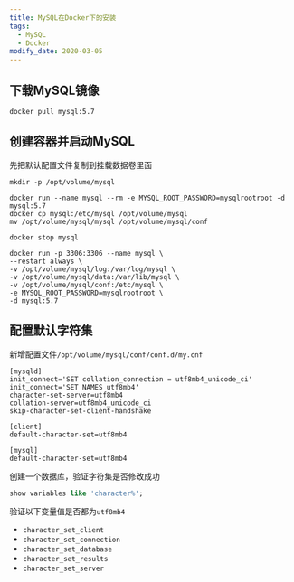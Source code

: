 ```yaml
---
title: MySQL在Docker下的安装
tags: 
  - MySQL
  - Docker
modify_date: 2020-03-05
---
```


## 下载MySQL镜像

<!--more-->

```
docker pull mysql:5.7
```

## 创建容器并启动MySQL

先把默认配置文件复制到挂载数据卷里面

```shell
mkdir -p /opt/volume/mysql

docker run --name mysql --rm -e MYSQL_ROOT_PASSWORD=mysqlrootroot -d mysql:5.7
docker cp mysql:/etc/mysql /opt/volume/mysql
mv /opt/volume/mysql/mysql /opt/volume/mysql/conf

docker stop mysql

docker run -p 3306:3306 --name mysql \
--restart always \
-v /opt/volume/mysql/log:/var/log/mysql \
-v /opt/volume/mysql/data:/var/lib/mysql \
-v /opt/volume/mysql/conf:/etc/mysql \
-e MYSQL_ROOT_PASSWORD=mysqlrootroot \
-d mysql:5.7
```

## 配置默认字符集

新增配置文件`/opt/volume/mysql/conf/conf.d/my.cnf`

```
[mysqld]
init_connect='SET collation_connection = utf8mb4_unicode_ci'
init_connect='SET NAMES utf8mb4'
character-set-server=utf8mb4
collation-server=utf8mb4_unicode_ci
skip-character-set-client-handshake

[client]
default-character-set=utf8mb4

[mysql]
default-character-set=utf8mb4
```

创建一个数据库，验证字符集是否修改成功

```sql
show variables like 'character%';
```

验证以下变量值是否都为`utf8mb4`

* `character_set_client`
* `character_set_connection`
* `character_set_database`
* `character_set_results`
* `character_set_server`